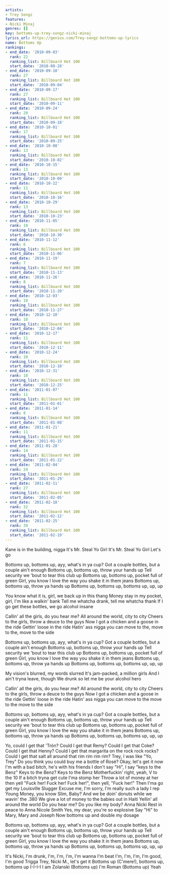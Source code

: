 ```yaml
---
artists:
- Trey Songz
features:
- Nicki Minaj
genres: []
key: bottoms-up-trey-songz-nicki-minaj
lyrics_url: https://genius.com/Trey-songz-bottoms-up-lyrics
name: Bottoms Up
rankings:
- end_date: '2010-09-03'
  rank: 22
  ranking_list: Billboard Hot 100
  start_date: '2010-08-28'
- end_date: '2010-09-10'
  rank: 27
  ranking_list: Billboard Hot 100
  start_date: '2010-09-04'
- end_date: '2010-09-17'
  rank: 27
  ranking_list: Billboard Hot 100
  start_date: '2010-09-11'
- end_date: '2010-09-24'
  rank: 20
  ranking_list: Billboard Hot 100
  start_date: '2010-09-18'
- end_date: '2010-10-01'
  rank: 17
  ranking_list: Billboard Hot 100
  start_date: '2010-09-25'
- end_date: '2010-10-08'
  rank: 13
  ranking_list: Billboard Hot 100
  start_date: '2010-10-02'
- end_date: '2010-10-15'
  rank: 13
  ranking_list: Billboard Hot 100
  start_date: '2010-10-09'
- end_date: '2010-10-22'
  rank: 11
  ranking_list: Billboard Hot 100
  start_date: '2010-10-16'
- end_date: '2010-10-29'
  rank: 13
  ranking_list: Billboard Hot 100
  start_date: '2010-10-23'
- end_date: '2010-11-05'
  rank: 10
  ranking_list: Billboard Hot 100
  start_date: '2010-10-30'
- end_date: '2010-11-12'
  rank: 6
  ranking_list: Billboard Hot 100
  start_date: '2010-11-06'
- end_date: '2010-11-19'
  rank: 7
  ranking_list: Billboard Hot 100
  start_date: '2010-11-13'
- end_date: '2010-11-26'
  rank: 8
  ranking_list: Billboard Hot 100
  start_date: '2010-11-20'
- end_date: '2010-12-03'
  rank: 10
  ranking_list: Billboard Hot 100
  start_date: '2010-11-27'
- end_date: '2010-12-10'
  rank: 10
  ranking_list: Billboard Hot 100
  start_date: '2010-12-04'
- end_date: '2010-12-17'
  rank: 11
  ranking_list: Billboard Hot 100
  start_date: '2010-12-11'
- end_date: '2010-12-24'
  rank: 10
  ranking_list: Billboard Hot 100
  start_date: '2010-12-18'
- end_date: '2010-12-31'
  rank: 10
  ranking_list: Billboard Hot 100
  start_date: '2010-12-25'
- end_date: '2011-01-07'
  rank: 11
  ranking_list: Billboard Hot 100
  start_date: '2011-01-01'
- end_date: '2011-01-14'
  rank: 8
  ranking_list: Billboard Hot 100
  start_date: '2011-01-08'
- end_date: '2011-01-21'
  rank: 11
  ranking_list: Billboard Hot 100
  start_date: '2011-01-15'
- end_date: '2011-01-28'
  rank: 14
  ranking_list: Billboard Hot 100
  start_date: '2011-01-22'
- end_date: '2011-02-04'
  rank: 24
  ranking_list: Billboard Hot 100
  start_date: '2011-01-29'
- end_date: '2011-02-11'
  rank: 27
  ranking_list: Billboard Hot 100
  start_date: '2011-02-05'
- end_date: '2011-02-18'
  rank: 32
  ranking_list: Billboard Hot 100
  start_date: '2011-02-12'
- end_date: '2011-02-25'
  rank: 39
  ranking_list: Billboard Hot 100
  start_date: '2011-02-19'
---
```

Kane is in the building, nigga
It's Mr. Steal Yo Girl
It's Mr. Steal Yo Girl
Let's go


Bottoms up, bottoms up, ayy, what's in ya cup?
Got a couple bottles, but a couple ain't enough
Bottoms up, bottoms up, throw your hands up
Tell security we 'bout to tear this club up
Bottoms up, bottoms up, pocket full of green
Girl, you know I love the way you shake it in them jeans
Bottoms up, bottoms up, throw ya hands up
Bottoms up, bottoms up, bottoms up, up, up


You know what it is, girl, we back up in this thang
Money stay in my pocket, girl, I'm like a walkin' bank
Tell me whatcha drank, tell me whatcha thank
If I go get these bottles, we go alcohol insane


Callin' all the girls, do you hear me?
All around the world, city to city
Cheers to the girls, throw a deuce to the guys
Now I got a chicken and a goose in the ride
Gettin' loose in the ride
Hatin' ass nigga you can move to the, move to the, move to the side


Bottoms up, bottoms up, ayy, what's in ya cup?
Got a couple bottles, but a couple ain't enough
Bottoms up, bottoms up, throw your hands up
Tell security we 'bout to tear this club up
Bottoms up, bottoms up, pocket full of green
Girl, you know I love the way you shake it in them jeans
Bottoms up, bottoms up, throw ya hands up
Bottoms up, bottoms up, bottoms up, up, up


My vision's blurred, my words slurred
It's jam-packed, a million girls
And I ain't tryna leave, though
We drunk so let me be your alcohol hero


Callin' all the girls, do you hear me?
All around the world, city to city
Cheers to the girls, throw a deuce to the guys
Now I got a chicken and a goose in the ride
Gettin' loose in the ride
Hatin' ass nigga you can move to the move to the move to the side


Bottoms up, bottoms up, ayy, what's in ya cup?
Got a couple bottles, but a couple ain't enough
Bottoms up, bottoms up, throw your hands up
Tell security we 'bout to tear this club up
Bottoms up, bottoms up, pocket full of green
Girl, you know I love the way you shake it in them jeans
Bottoms up, bottoms up, throw ya hands up
Bottoms up, bottoms up, bottoms up, up, up


Yo, could I get that 'Trón? Could I get that Remy?
Could I get that Coke? Could I get that Henny?
Could I get that margarita on the rock rock rocks?
Could I get that salt all around that rim rim rim rim?
Trey, I was like "Yo, Trey"
Do you think you could buy me a bottle of Rosé?
Okay, let's get it now
I'm with a bad bitch, he's with his friends
I don't say "Hi", I say "keys to the Benz"
Keys to the Benz? Keys to the Benz
Motherfuckin' right, yeah, V to the 10
If a bitch tryna get cute I'ma stomp her
Throw a lot of money at her then yell "Fuck her!
Fuck her! Fuck her!", then yell, "Fuck her!"
Then I'ma go get my Louisville Slugger
Excuse me, I'm sorry, I'm really such a lady
I rep Young Money, you know Slim, Baby?
And we be doin' donuts while we wavin' the .380
We give a lot of money to the babies out in Haiti
Yellin' all around the world
Do you hear me? Do you like my body?
Anna Nicki
Rest in peace to Anna Nicole Smith
Yes, my dear, you're so explosive
Say "Hi" to Mary, Mary and Joseph
Now bottoms up and double my dosage


Bottoms up, bottoms up, ayy, what's in ya cup?
Got a couple bottles, but a couple ain't enough
Bottoms up, bottoms up, throw your hands up
Tell security we 'bout to tear this club up
Bottoms up, bottoms up, pocket full of green
Girl, you know I love the way you shake it in them jeans
Bottoms up, bottoms up, throw ya hands up
Bottoms up, bottoms up, bottoms up, up, up


It's Nicki, I'm drunk, I'm, I'm, I'm, I'm wanna
I'm beat
I'm, I'm, I'm, I'm good, I'm good
Trigga Trey, Nicki M., let's get it
Bottoms up (C'mere!), bottoms up, bottoms up
I-I-I-I I am Zolanski (Bottoms up)
I'm Roman (Bottoms up)
Yeah
